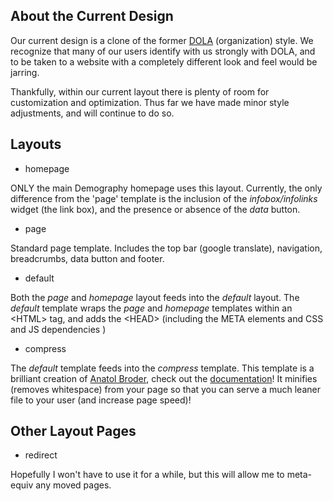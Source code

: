 ## About the Current Design

Our current design is a clone of the former [DOLA](https://www.colorado.gov/pacific/dola) (organization) style.  We recognize that many of our users identify with us strongly with DOLA, and to be taken to a website with a completely different look and feel would be jarring.  

Thankfully, within our current layout there is plenty of room for customization and optimization.  Thus far we have made minor style adjustments, and will continue to do so.


## Layouts

- homepage

ONLY the main Demography homepage uses this layout.  Currently, the only difference from the 'page' template is the inclusion of the *infobox/infolinks* widget (the link box), and the presence or absence of the *data* button.

- page

Standard page template.  Includes the top bar (google translate), navigation, breadcrumbs, data button and footer.

- default

Both the *page* and *homepage* layout feeds into the *default* layout.  The *default* template wraps the *page* and *homepage* templates within an \<HTML\> tag, and adds the \<HEAD\> (including the META elements and CSS and JS dependencies )

- compress

The *default* template feeds into the *compress* template.  This template is a brilliant creation of [Anatol Broder](https://bro.doktorbro.net/), check out the [documentation](https://github.com/penibelst/jekyll-compress-html)!  It minifies (removes whitespace) from your page so that you can serve a much leaner file to your user (and increase page speed)!



## Other Layout Pages

- redirect

Hopefully I won't have to use it for a while, but this will allow me to meta-equiv any moved pages.

